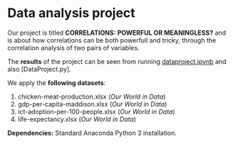 # Data analysis project

Our project is titled **CORRELATIONS: POWERFUL OR MEANINGLESS?** and is about how correlations can be both powerfull and tricky, through the correlation analysis of two pairs of variables.

The **results** of the project can be seen from running [dataproject.ipynb](dataproject.ipynb) and also [DataProject.py].

We apply the **following datasets**:

1. chicken-meat-production.xlsx (*Our World in Data*) 
1. gdp-per-capita-maddison.xlsx (*Our World in Data*)
3. ict-adoption-per-100-people.xlsx (*Our World in Data*)
4. life-expectancy.xlsx (*Our World in Data*)

**Dependencies:**  Standard Anaconda Python 3 installation.